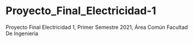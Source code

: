 # Proyecto_Final_Electricidad-1
Proyecto Final Electricidad 1, Primer Semestre 2021, Área Común Facultad De Ingeniería
